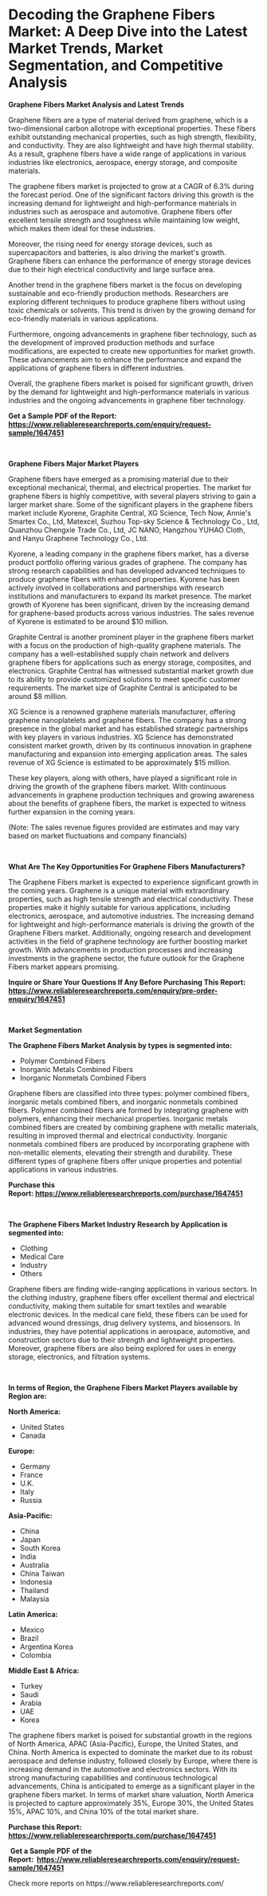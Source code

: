 <p><h1>Decoding the Graphene Fibers Market: A Deep Dive into the Latest Market Trends, Market Segmentation, and Competitive Analysis</h1></p><p><strong>Graphene Fibers Market Analysis and Latest Trends</strong></p>
<p><p>Graphene fibers are a type of material derived from graphene, which is a two-dimensional carbon allotrope with exceptional properties. These fibers exhibit outstanding mechanical properties, such as high strength, flexibility, and conductivity. They are also lightweight and have high thermal stability. As a result, graphene fibers have a wide range of applications in various industries like electronics, aerospace, energy storage, and composite materials.</p><p>The graphene fibers market is projected to grow at a CAGR of 6.3% during the forecast period. One of the significant factors driving this growth is the increasing demand for lightweight and high-performance materials in industries such as aerospace and automotive. Graphene fibers offer excellent tensile strength and toughness while maintaining low weight, which makes them ideal for these industries.</p><p>Moreover, the rising need for energy storage devices, such as supercapacitors and batteries, is also driving the market's growth. Graphene fibers can enhance the performance of energy storage devices due to their high electrical conductivity and large surface area.</p><p>Another trend in the graphene fibers market is the focus on developing sustainable and eco-friendly production methods. Researchers are exploring different techniques to produce graphene fibers without using toxic chemicals or solvents. This trend is driven by the growing demand for eco-friendly materials in various applications.</p><p>Furthermore, ongoing advancements in graphene fiber technology, such as the development of improved production methods and surface modifications, are expected to create new opportunities for market growth. These advancements aim to enhance the performance and expand the applications of graphene fibers in different industries.</p><p>Overall, the graphene fibers market is poised for significant growth, driven by the demand for lightweight and high-performance materials in various industries and the ongoing advancements in graphene fiber technology.</p></p>
<p><strong>Get a Sample PDF of the Report:&nbsp; <a href="https://www.reliableresearchreports.com/enquiry/request-sample/1647451">https://www.reliableresearchreports.com/enquiry/request-sample/1647451</a></strong></p>
<p>&nbsp;</p>
<p><strong>Graphene Fibers Major Market Players</strong></p>
<p><p>Graphene fibers have emerged as a promising material due to their exceptional mechanical, thermal, and electrical properties. The market for graphene fibers is highly competitive, with several players striving to gain a larger market share. Some of the significant players in the graphene fibers market include Kyorene, Graphite Central, XG Science, Tech Now, Annie's Smartex Co., Ltd, Matexcel, Suzhou Top-sky Science & Technology Co., Ltd, Quanzhou Chengxie Trade Co., Ltd, JC NANO, Hangzhou YUHAO Cloth, and Hanyu Graphene Technology Co., Ltd.</p><p>Kyorene, a leading company in the graphene fibers market, has a diverse product portfolio offering various grades of graphene. The company has strong research capabilities and has developed advanced techniques to produce graphene fibers with enhanced properties. Kyorene has been actively involved in collaborations and partnerships with research institutions and manufacturers to expand its market presence. The market growth of Kyorene has been significant, driven by the increasing demand for graphene-based products across various industries. The sales revenue of Kyorene is estimated to be around $10 million.</p><p>Graphite Central is another prominent player in the graphene fibers market with a focus on the production of high-quality graphene materials. The company has a well-established supply chain network and delivers graphene fibers for applications such as energy storage, composites, and electronics. Graphite Central has witnessed substantial market growth due to its ability to provide customized solutions to meet specific customer requirements. The market size of Graphite Central is anticipated to be around $8 million.</p><p>XG Science is a renowned graphene materials manufacturer, offering graphene nanoplatelets and graphene fibers. The company has a strong presence in the global market and has established strategic partnerships with key players in various industries. XG Science has demonstrated consistent market growth, driven by its continuous innovation in graphene manufacturing and expansion into emerging application areas. The sales revenue of XG Science is estimated to be approximately $15 million.</p><p>These key players, along with others, have played a significant role in driving the growth of the graphene fibers market. With continuous advancements in graphene production techniques and growing awareness about the benefits of graphene fibers, the market is expected to witness further expansion in the coming years.</p><p>(Note: The sales revenue figures provided are estimates and may vary based on market fluctuations and company financials)</p></p>
<p>&nbsp;</p>
<p><strong>What Are The Key Opportunities For Graphene Fibers Manufacturers?</strong></p>
<p><p>The Graphene Fibers market is expected to experience significant growth in the coming years. Graphene is a unique material with extraordinary properties, such as high tensile strength and electrical conductivity. These properties make it highly suitable for various applications, including electronics, aerospace, and automotive industries. The increasing demand for lightweight and high-performance materials is driving the growth of the Graphene Fibers market. Additionally, ongoing research and development activities in the field of graphene technology are further boosting market growth. With advancements in production processes and increasing investments in the graphene sector, the future outlook for the Graphene Fibers market appears promising.</p></p>
<p><strong>Inquire or Share Your Questions If Any Before Purchasing This Report: <a href="https://www.reliableresearchreports.com/enquiry/pre-order-enquiry/1647451">https://www.reliableresearchreports.com/enquiry/pre-order-enquiry/1647451</a></strong></p>
<p>&nbsp;</p>
<p><strong>Market Segmentation</strong></p>
<p><strong>The Graphene Fibers Market Analysis by types is segmented into:</strong></p>
<p><ul><li>Polymer Combined Fibers</li><li>Inorganic Metals Combined Fibers</li><li>Inorganic Nonmetals Combined Fibers</li></ul></p>
<p><p>Graphene fibers are classified into three types: polymer combined fibers, inorganic metals combined fibers, and inorganic nonmetals combined fibers. Polymer combined fibers are formed by integrating graphene with polymers, enhancing their mechanical properties. Inorganic metals combined fibers are created by combining graphene with metallic materials, resulting in improved thermal and electrical conductivity. Inorganic nonmetals combined fibers are produced by incorporating graphene with non-metallic elements, elevating their strength and durability. These different types of graphene fibers offer unique properties and potential applications in various industries.</p></p>
<p><strong>Purchase this Report:&nbsp;<a href="https://www.reliableresearchreports.com/purchase/1647451">https://www.reliableresearchreports.com/purchase/1647451</a></strong></p>
<p>&nbsp;</p>
<p><strong>The Graphene Fibers Market Industry Research by Application is segmented into:</strong></p>
<p><ul><li>Clothing</li><li>Medical Care</li><li>Industry</li><li>Others</li></ul></p>
<p><p>Graphene fibers are finding wide-ranging applications in various sectors. In the clothing industry, graphene fibers offer excellent thermal and electrical conductivity, making them suitable for smart textiles and wearable electronic devices. In the medical care field, these fibers can be used for advanced wound dressings, drug delivery systems, and biosensors. In industries, they have potential applications in aerospace, automotive, and construction sectors due to their strength and lightweight properties. Moreover, graphene fibers are also being explored for uses in energy storage, electronics, and filtration systems.</p></p>
<p>&nbsp;</p>
<p><strong>In terms of Region, the Graphene Fibers Market Players available by Region are:</strong></p>
<p>
    <p> <strong> North America: </strong>
        <ul>
            <li>United States</li>
            <li>Canada</li>
        </ul>
        </p> 
    <p> <strong> Europe: </strong>
        <ul>
            <li>Germany</li>
            <li>France</li>
            <li>U.K.</li>
            <li>Italy</li>
            <li>Russia</li>
        </ul>
        </p> 
    <p> <strong> Asia-Pacific: </strong>
        <ul>
            <li>China</li>
            <li>Japan</li>
            <li>South Korea</li>
            <li>India</li>
            <li>Australia</li>
            <li>China Taiwan</li>
            <li>Indonesia</li>
            <li>Thailand</li>
            <li>Malaysia</li>
        </ul>
        </p> 
    <p> <strong> Latin America: </strong>
        <ul>
            <li>Mexico</li>
            <li>Brazil</li>
            <li>Argentina Korea</li>
            <li>Colombia</li>
        </ul>
        </p> 
    <p> <strong> Middle East & Africa: </strong>
        <ul>
            <li>Turkey</li>
            <li>Saudi</li>
            <li>Arabia</li>
            <li>UAE</li>
            <li>Korea</li>
        </ul>
    </p>
    </p>
<p><p>The graphene fibers market is poised for substantial growth in the regions of North America, APAC (Asia-Pacific), Europe, the United States, and China. North America is expected to dominate the market due to its robust aerospace and defense industry, followed closely by Europe, where there is increasing demand in the automotive and electronics sectors. With its strong manufacturing capabilities and continuous technological advancements, China is anticipated to emerge as a significant player in the graphene fibers market. In terms of market share valuation, North America is projected to capture approximately 35%, Europe 30%, the United States 15%, APAC 10%, and China 10% of the total market share.</p></p>
<p><strong>Purchase this Report: <a href="https://www.reliableresearchreports.com/purchase/1647451">https://www.reliableresearchreports.com/purchase/1647451</a></strong></p>
<p>&nbsp;<strong>Get a Sample PDF of the Report:&nbsp;&nbsp;<a href="https://www.reliableresearchreports.com/enquiry/request-sample/1647451">https://www.reliableresearchreports.com/enquiry/request-sample/1647451</a></strong></p>
<p><strong></strong></p>
<p>Check more reports on https://www.reliableresearchreports.com/</p>